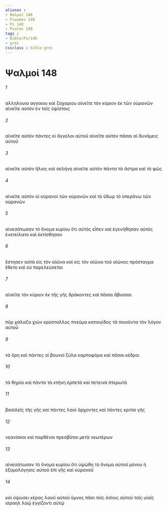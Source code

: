 ```yaml
---
aliases : 
- Ψαλμοί 148
- Psaumes 148
- Ps 148
- Psalms 148
tags : 
- Bible/Ps/148
- grec
cssclass : bible-grec
---
```


# Ψαλμοί 148

###### 1
αλληλουια αγγαιου καὶ ζαχαριου αἰνεῖτε τὸν κύριον ἐκ τῶν οὐρανῶν αἰνεῖτε αὐτὸν ἐν τοῖς ὑψίστοις
###### 2
αἰνεῖτε αὐτόν πάντες οἱ ἄγγελοι αὐτοῦ αἰνεῖτε αὐτόν πᾶσαι αἱ δυνάμεις αὐτοῦ
###### 3
αἰνεῖτε αὐτόν ἥλιος καὶ σελήνη αἰνεῖτε αὐτόν πάντα τὰ ἄστρα καὶ τὸ φῶς
###### 4
αἰνεῖτε αὐτόν οἱ οὐρανοὶ τῶν οὐρανῶν καὶ τὸ ὕδωρ τὸ ὑπεράνω τῶν οὐρανῶν
###### 5
αἰνεσάτωσαν τὸ ὄνομα κυρίου ὅτι αὐτὸς εἶπεν καὶ ἐγενήθησαν αὐτὸς ἐνετείλατο καὶ ἐκτίσθησαν
###### 6
ἔστησεν αὐτὰ εἰς τὸν αἰῶνα καὶ εἰς τὸν αἰῶνα τοῦ αἰῶνος πρόσταγμα ἔθετο καὶ οὐ παρελεύσεται
###### 7
αἰνεῖτε τὸν κύριον ἐκ τῆς γῆς δράκοντες καὶ πᾶσαι ἄβυσσοι
###### 8
πῦρ χάλαζα χιών κρύσταλλος πνεῦμα καταιγίδος τὰ ποιοῦντα τὸν λόγον αὐτοῦ
###### 9
τὰ ὄρη καὶ πάντες οἱ βουνοί ξύλα καρποφόρα καὶ πᾶσαι κέδροι
###### 10
τὰ θηρία καὶ πάντα τὰ κτήνη ἑρπετὰ καὶ πετεινὰ πτερωτά
###### 11
βασιλεῖς τῆς γῆς καὶ πάντες λαοί ἄρχοντες καὶ πάντες κριταὶ γῆς
###### 12
νεανίσκοι καὶ παρθένοι πρεσβῦται μετὰ νεωτέρων
###### 13
αἰνεσάτωσαν τὸ ὄνομα κυρίου ὅτι ὑψώθη τὸ ὄνομα αὐτοῦ μόνου ἡ ἐξομολόγησις αὐτοῦ ἐπὶ γῆς καὶ οὐρανοῦ
###### 14
καὶ ὑψώσει κέρας λαοῦ αὐτοῦ ὕμνος πᾶσι τοῖς ὁσίοις αὐτοῦ τοῖς υἱοῖς ισραηλ λαῷ ἐγγίζοντι αὐτῷ

